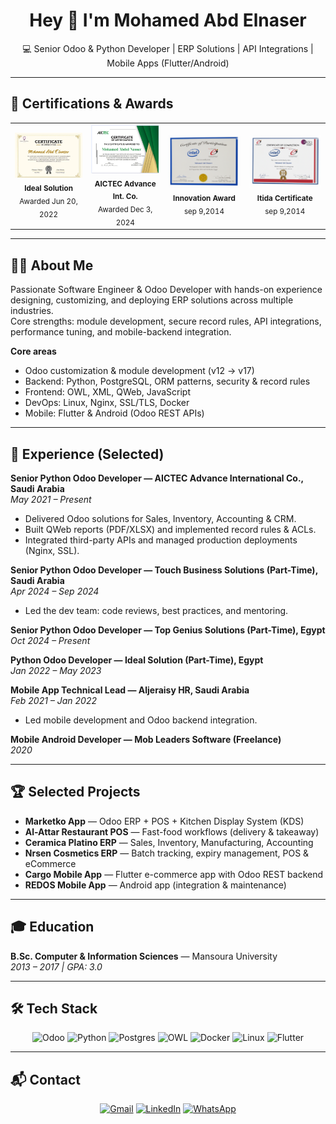 <h1 align="center">Hey 👋 I'm Mohamed Abd Elnaser</h1>

<p align="center">
💻 Senior Odoo & Python Developer | ERP Solutions | API Integrations | Mobile Apps (Flutter/Android)
</p>

---

## 📜 Certifications & Awards

<table align="center">
  <tr>
    <td align="center">
      <img src="assets/IDEAL.jpeg" alt="Ideal Solution Certificate" width="200"/><br/>
      <sub><b>Ideal Solution</b><br/>Awarded Jun 20, 2022</sub>
    </td>
    <td align="center">
      <img src="assets/AICTEC .jpeg" alt="AICTEC Certificate" width="200"/><br/>
      <sub><b>AICTEC Advance Int. Co.</b><br/>Awarded Dec 3, 2024</sub>
    </td>
    <td align="center">
      <img src="assets/inov2.png" alt="Innovation Certificate" width="200"/><br/>
      <sub><b>Innovation Award</b><br/> sep 9,2014</sub>
    </td>
    <td align="center">
      <img src="assets/inov1.png" alt="Itida Certificate" width="200"/><br/>
      <sub><b>Itida Certificate</b><br/> sep 9,2014</sub>
    </td>
  </tr>
</table>

---

## 👨‍💻 About Me
Passionate Software Engineer & Odoo Developer with hands-on experience designing, customizing, and deploying ERP solutions across multiple industries.  
Core strengths: module development, secure record rules, API integrations, performance tuning, and mobile-backend integration.

**Core areas**
- Odoo customization & module development (v12 → v17)  
- Backend: Python, PostgreSQL, ORM patterns, security & record rules  
- Frontend: OWL, XML, QWeb, JavaScript  
- DevOps: Linux, Nginx, SSL/TLS, Docker  
- Mobile: Flutter & Android (Odoo REST APIs)

---

## 🚀 Experience (Selected)
**Senior Python Odoo Developer — AICTEC Advance International Co., Saudi Arabia**  
*May 2021 – Present*  
- Delivered Odoo solutions for Sales, Inventory, Accounting & CRM.  
- Built QWeb reports (PDF/XLSX) and implemented record rules & ACLs.  
- Integrated third-party APIs and managed production deployments (Nginx, SSL).

**Senior Python Odoo Developer — Touch Business Solutions (Part-Time), Saudi Arabia**  
*Apr 2024 – Sep 2024*  
- Led the dev team: code reviews, best practices, and mentoring.

**Senior Python Odoo Developer — Top Genius Solutions (Part-Time), Egypt**  
*Oct 2024 – Present*

**Python Odoo Developer — Ideal Solution (Part-Time), Egypt**  
*Jan 2022 – May 2023*

**Mobile App Technical Lead — Aljeraisy HR, Saudi Arabia**  
*Feb 2021 – Jan 2022*  
- Led mobile development and Odoo backend integration.

**Mobile Android Developer — Mob Leaders Software (Freelance)**  
*2020*

---

## 🏆 Selected Projects
- **Marketko App** — Odoo ERP + POS + Kitchen Display System (KDS)  
- **Al-Attar Restaurant POS** — Fast-food workflows (delivery & takeaway)  
- **Ceramica Platino ERP** — Sales, Inventory, Manufacturing, Accounting  
- **Nrsen Cosmetics ERP** — Batch tracking, expiry management, POS & eCommerce  
- **Cargo Mobile App** — Flutter e-commerce app with Odoo REST backend  
- **REDOS Mobile App** — Android app (integration & maintenance)

---

## 🎓 Education
**B.Sc. Computer & Information Sciences** — Mansoura University  
*2013 – 2017 | GPA: 3.0*

---

## 🛠️ Tech Stack
<div align="center">
  <img src="https://img.shields.io/badge/Odoo-12→17-714B67?style=for-the-badge&logo=odoo&logoColor=white" alt="Odoo" />
  <img src="https://img.shields.io/badge/Python-3.10-blue?style=for-the-badge&logo=python" alt="Python" />
  <img src="https://img.shields.io/badge/PostgreSQL-15-336791?style=for-the-badge&logo=postgresql" alt="Postgres" />
  <img src="https://img.shields.io/badge/OWL-JS-orange?style=for-the-badge&logo=javascript" alt="OWL" />
  <img src="https://img.shields.io/badge/Docker-Ready-2496ED?style=for-the-badge&logo=docker" alt="Docker" />
  <img src="https://img.shields.io/badge/Linux-Nginx%20SSL-black?style=for-the-badge&logo=linux" alt="Linux" />
  <img src="https://img.shields.io/badge/Flutter-Mobile-blue?style=for-the-badge&logo=flutter" alt="Flutter" />
</div>

---

## 📬 Contact
<div align="center">
  <a href="mailto:mohamed.kajo22@gmail.com"><img src="https://img.shields.io/badge/Gmail-D14836?style=for-the-badge&logo=gmail" alt="Gmail"/></a>
  <a href="https://www.linkedin.com/in/mohamed-abdelnasser-09317a105/"><img src="https://img.shields.io/badge/LinkedIn-0077B5?style=for-the-badge&logo=linkedin" alt="LinkedIn"/></a>
  <a href="https://wa.me/201029340355"><img src="https://img.shields.io/badge/WhatsApp-25D366?style=for-the-badge&logo=whatsapp" alt="WhatsApp"/></a>
</div>
